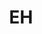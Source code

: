 ---
layout: prefab
title: EH
data_file: EH
parent: Prefabs
nav_exclude: true
search_exclude: false
---